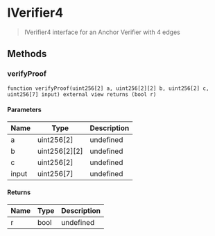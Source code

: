 # IVerifier4



> IVerifier4 interface for an Anchor Verifier with 4 edges





## Methods

### verifyProof

```solidity
function verifyProof(uint256[2] a, uint256[2][2] b, uint256[2] c, uint256[7] input) external view returns (bool r)
```





#### Parameters

| Name | Type | Description |
|---|---|---|
| a | uint256[2] | undefined
| b | uint256[2][2] | undefined
| c | uint256[2] | undefined
| input | uint256[7] | undefined

#### Returns

| Name | Type | Description |
|---|---|---|
| r | bool | undefined




